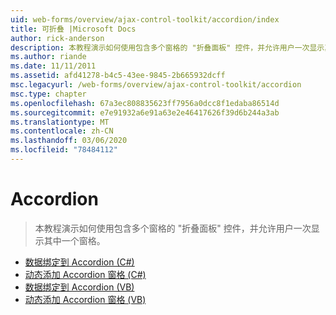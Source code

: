 ```yaml
---
uid: web-forms/overview/ajax-control-toolkit/accordion/index
title: 可折叠 |Microsoft Docs
author: rick-anderson
description: 本教程演示如何使用包含多个窗格的 "折叠面板" 控件，并允许用户一次显示其中一个窗格。
ms.author: riande
ms.date: 11/11/2011
ms.assetid: afd41278-b4c5-43ee-9845-2b665932dcff
msc.legacyurl: /web-forms/overview/ajax-control-toolkit/accordion
msc.type: chapter
ms.openlocfilehash: 67a3ec808835623ff7956a0dcc8f1edaba86514d
ms.sourcegitcommit: e7e91932a6e91a63e2e46417626f39d6b244a3ab
ms.translationtype: MT
ms.contentlocale: zh-CN
ms.lasthandoff: 03/06/2020
ms.locfileid: "78484112"
---
```

# <a name="accordion"></a>Accordion

> 本教程演示如何使用包含多个窗格的 "折叠面板" 控件，并允许用户一次显示其中一个窗格。

- [数据绑定到 Accordion (C#)](databinding-to-an-accordion-cs.md)
- [动态添加 Accordion 窗格 (C#)](dynamically-adding-an-accordion-pane-cs.md)
- [数据绑定到 Accordion (VB)](databinding-to-an-accordion-vb.md)
- [动态添加 Accordion 窗格 (VB)](dynamically-adding-an-accordion-pane-vb.md)
